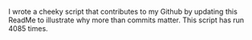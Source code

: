 I wrote a cheeky script that contributes to my Github by updating this ReadMe to illustrate why more than commits matter. This script has run 4085 times.